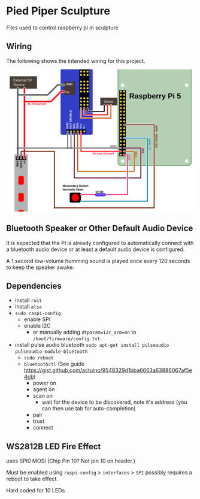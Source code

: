 # Pied Piper Sculpture

Files used to control raspberry pi in sculpture

## Wiring


The following shows the intended wiring for this project.

![wiring diagram](/readme_extras/Wiring%20Diagram.svg)


## Bluetooth Speaker or Other Default Audio Device

It is expected that the PI is already configured to automatically connect with a bluetooth audio device or at least a default audio device is configured.

A 1 second low-volume humming sound is played once every 120 seconds to keep the speaker awake.

## Dependencies

- install `rust` 
- install `alsa`
- `sudo raspi-config`
  - enable SPI
  - enable I2C
    - or manually adding `dtparam=i2c_arm=on` to `/boot/firmware/config.txt`.
- install pulse audio bluetooth `sudo apt-get install pulseaudio pulseaudio-module-bluetooth`
  - `sudo reboot`
  - `bluetoothctl` (See guide https://gist.github.com/actuino/9548329d1bba6663a63886067af5e4cb)
    - power on
    - agent on
    - scan on
      - wait for the device to be discovered, note it's address (you can then use tab for auto-completion)
    - pair <dev>
    - trust <dev>
    - connect <dev>

## WS2812B LED Fire Effect

uses SPI0 MOSI (Chip Pin 10? Not pin 10 on header.)

Must be enabled using `raspi-config` > `interfaces` > `SPI` possibly requires a reboot to take effect.

Hard coded for 10 LEDs
